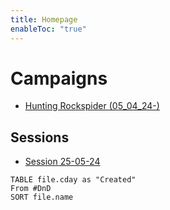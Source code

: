 ```yaml
---
title: Homepage
enableToc: "true"
---
```


# Campaigns 
- [Hunting Rockspider (05_04_24-)](Hunting%20Rockspider%20(05_04_24-).md)

## Sessions
- [Session 25-05-24](Session%2025-05-24.md)

```dataview
TABLE file.cday as "Created"
From #DnD 
SORT file.name
```
 

